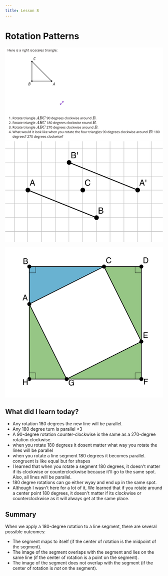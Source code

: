 ```yaml
---
title: Lesson 8
---
```

# Rotation Patterns

![](/Unit1/attatchments/Pasted%20image%2020210909062408.png)
![](/Unit1/attatchments/Pasted%20image%2020210909062448.png)

![](/Unit1/attatchments/Pasted%20image%2020210909062502.png)

## What did I learn today?
- Any rotation 180 degrees the new line will be parallel.
- Any 180 degree turn is parallel <3
- A 90-degree rotation counter-clockwise is the same as a 270-degree rotation clockwise.
- when you rotate 180 degrees it dosent matter what way you rotate the lines will be parallel
- when you rotate a line segment 180 degrees it becomes parallel. congruent is like equal but for shapes
- I learned that when you rotate a segment 180 degrees, it doesn't matter if its clockwise or counterclockwise because it'll go to the same spot. Also, all lines will be parallel.
- 180 degree rotations can go either wyay and end up in the same spot.
- Although I wasn't here for a lot of it, We learned that if you rotate around a center point 180 degrees, it doesn't matter if its clockwise or counterclockwise as it will always get at the same place.

## Summary
When we apply a 180-degree rotation to a line segment, there are several possible outcomes:

-   The segment maps to itself (if the center of rotation is the midpoint of the segment).
-   The image of the segment overlaps with the segment and lies on the same line (if the center of rotation is a point on the segment).
-   The image of the segment does not overlap with the segment (if the center of rotation is _not_ on the segment).